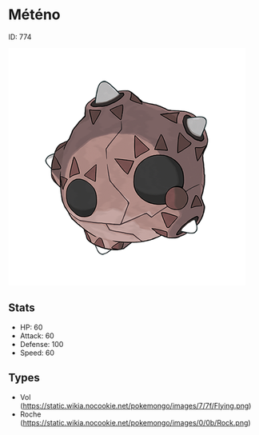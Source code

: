 # Météno


ID: 774

![](https://raw.githubusercontent.com/PokeAPI/sprites/master/sprites/pokemon/other/official-artwork/774.png "Météno")

## Stats


 - HP: 60
 - Attack: 60
 - Defense: 100
 - Speed: 60

## Types


 - Vol (https://static.wikia.nocookie.net/pokemongo/images/7/7f/Flying.png)
 - Roche (https://static.wikia.nocookie.net/pokemongo/images/0/0b/Rock.png)
